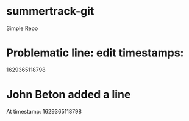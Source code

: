 # summertrack-git
Simple Repo
# Problematic line: edit timestamps: 
1629365118798

# John Beton added a line
At timestamp: 1629365118798

